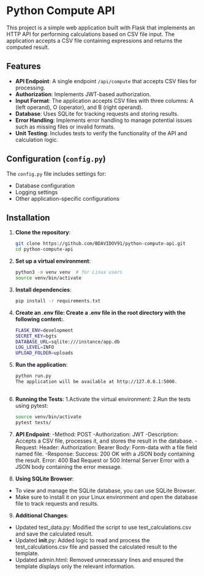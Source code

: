 # Python Compute API

This project is a simple web application built with Flask that implements an HTTP API for performing calculations based on CSV file input. The application accepts a CSV file containing expressions and returns the computed result.

## Features

- **API Endpoint**: A single endpoint `/api/compute` that accepts CSV files for processing.
- **Authorization**: Implements JWT-based authorization.
- **Input Format**: The application accepts CSV files with three columns: A (left operand), O (operator), and B (right operand).
- **Database**: Uses SQLite for tracking requests and storing results.
- **Error Handling**: Implements error handling to manage potential issues such as missing files or invalid formats.
- **Unit Testing**: Includes tests to verify the functionality of the API and calculation logic.

## Configuration (`config.py`)

The `config.py` file includes settings for:
- Database configuration
- Logging settings
- Other application-specific configurations

## Installation

1. **Clone the repository**:
   ```bash
   git clone https://github.com/BDAVIDOV91/python-compute-api.git
   cd python-compute-api

2. **Set up a virtual environment**:
   ```bash
   python3 -m venv venv  # for Linux users
   source venv/bin/activate

3. **Install dependencies**:
   ```bash
   pip install -r requirements.txt

4. **Create an .env file: Create a .env file in the root directory with the following content:**.
   ```bash
   FLASK_ENV=development
   SECRET_KEY=bgts
   DATABASE_URL=sqlite:///instance/app.db
   LOG_LEVEL=INFO
   UPLOAD_FOLDER=uploads

5. **Run the application**:
   ```bash
   python run.py
   The application will be available at http://127.0.0.1:5000.
 
6. **Running the Tests**:
   1.Activate the virtual environment:
   2.Run the tests using pytest:

   ```bash
   source venv/bin/activate
   pytest tests/

7. **API Endpoint**:
   -Method: POST
   -Authorization: JWT
   -Description: Accepts a CSV file, processes it, and stores the result in the database.
   -Request:
      Header: Authorization: Bearer <token>
      Body: Form-data with a file field named file.
   -Response:
      Success: 200 OK with a JSON body containing the result.
      Error: 400 Bad Request or 500 Internal Server Error with a JSON body containing the error message.

8. **Using SQLite Browser**:
- To view and manage the SQLite database, you can use SQLite Browser. 
- Make sure to install it on your Linux environment and open the database file to track requests and results.

9. **Additional Changes**:
- Updated test_data.py: Modified the script to use test_calculations.csv and save the calculated result.
- Updated __init__.py: Added logic to read and process the test_calculations.csv file and passed the calculated result to the template.
- Updated admin.html: Removed unnecessary lines and ensured the template displays only the relevant information.